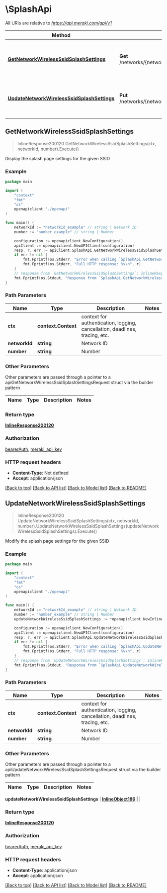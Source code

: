# \SplashApi

All URIs are relative to *https://api.meraki.com/api/v1*

Method | HTTP request | Description
------------- | ------------- | -------------
[**GetNetworkWirelessSsidSplashSettings**](SplashApi.md#GetNetworkWirelessSsidSplashSettings) | **Get** /networks/{networkId}/wireless/ssids/{number}/splash/settings | Display the splash page settings for the given SSID
[**UpdateNetworkWirelessSsidSplashSettings**](SplashApi.md#UpdateNetworkWirelessSsidSplashSettings) | **Put** /networks/{networkId}/wireless/ssids/{number}/splash/settings | Modify the splash page settings for the given SSID



## GetNetworkWirelessSsidSplashSettings

> InlineResponse200120 GetNetworkWirelessSsidSplashSettings(ctx, networkId, number).Execute()

Display the splash page settings for the given SSID



### Example

```go
package main

import (
    "context"
    "fmt"
    "os"
    openapiclient "./openapi"
)

func main() {
    networkId := "networkId_example" // string | Network ID
    number := "number_example" // string | Number

    configuration := openapiclient.NewConfiguration()
    apiClient := openapiclient.NewAPIClient(configuration)
    resp, r, err := apiClient.SplashApi.GetNetworkWirelessSsidSplashSettings(context.Background(), networkId, number).Execute()
    if err != nil {
        fmt.Fprintf(os.Stderr, "Error when calling `SplashApi.GetNetworkWirelessSsidSplashSettings``: %v\n", err)
        fmt.Fprintf(os.Stderr, "Full HTTP response: %v\n", r)
    }
    // response from `GetNetworkWirelessSsidSplashSettings`: InlineResponse200120
    fmt.Fprintf(os.Stdout, "Response from `SplashApi.GetNetworkWirelessSsidSplashSettings`: %v\n", resp)
}
```

### Path Parameters


Name | Type | Description  | Notes
------------- | ------------- | ------------- | -------------
**ctx** | **context.Context** | context for authentication, logging, cancellation, deadlines, tracing, etc.
**networkId** | **string** | Network ID | 
**number** | **string** | Number | 

### Other Parameters

Other parameters are passed through a pointer to a apiGetNetworkWirelessSsidSplashSettingsRequest struct via the builder pattern


Name | Type | Description  | Notes
------------- | ------------- | ------------- | -------------



### Return type

[**InlineResponse200120**](InlineResponse200120.md)

### Authorization

[bearerAuth](../README.md#bearerAuth), [meraki_api_key](../README.md#meraki_api_key)

### HTTP request headers

- **Content-Type**: Not defined
- **Accept**: application/json

[[Back to top]](#) [[Back to API list]](../README.md#documentation-for-api-endpoints)
[[Back to Model list]](../README.md#documentation-for-models)
[[Back to README]](../README.md)


## UpdateNetworkWirelessSsidSplashSettings

> InlineResponse200120 UpdateNetworkWirelessSsidSplashSettings(ctx, networkId, number).UpdateNetworkWirelessSsidSplashSettings(updateNetworkWirelessSsidSplashSettings).Execute()

Modify the splash page settings for the given SSID



### Example

```go
package main

import (
    "context"
    "fmt"
    "os"
    openapiclient "./openapi"
)

func main() {
    networkId := "networkId_example" // string | Network ID
    number := "number_example" // string | Number
    updateNetworkWirelessSsidSplashSettings := *openapiclient.NewInlineObject186() // InlineObject186 |  (optional)

    configuration := openapiclient.NewConfiguration()
    apiClient := openapiclient.NewAPIClient(configuration)
    resp, r, err := apiClient.SplashApi.UpdateNetworkWirelessSsidSplashSettings(context.Background(), networkId, number).UpdateNetworkWirelessSsidSplashSettings(updateNetworkWirelessSsidSplashSettings).Execute()
    if err != nil {
        fmt.Fprintf(os.Stderr, "Error when calling `SplashApi.UpdateNetworkWirelessSsidSplashSettings``: %v\n", err)
        fmt.Fprintf(os.Stderr, "Full HTTP response: %v\n", r)
    }
    // response from `UpdateNetworkWirelessSsidSplashSettings`: InlineResponse200120
    fmt.Fprintf(os.Stdout, "Response from `SplashApi.UpdateNetworkWirelessSsidSplashSettings`: %v\n", resp)
}
```

### Path Parameters


Name | Type | Description  | Notes
------------- | ------------- | ------------- | -------------
**ctx** | **context.Context** | context for authentication, logging, cancellation, deadlines, tracing, etc.
**networkId** | **string** | Network ID | 
**number** | **string** | Number | 

### Other Parameters

Other parameters are passed through a pointer to a apiUpdateNetworkWirelessSsidSplashSettingsRequest struct via the builder pattern


Name | Type | Description  | Notes
------------- | ------------- | ------------- | -------------


 **updateNetworkWirelessSsidSplashSettings** | [**InlineObject186**](InlineObject186.md) |  | 

### Return type

[**InlineResponse200120**](InlineResponse200120.md)

### Authorization

[bearerAuth](../README.md#bearerAuth), [meraki_api_key](../README.md#meraki_api_key)

### HTTP request headers

- **Content-Type**: application/json
- **Accept**: application/json

[[Back to top]](#) [[Back to API list]](../README.md#documentation-for-api-endpoints)
[[Back to Model list]](../README.md#documentation-for-models)
[[Back to README]](../README.md)

